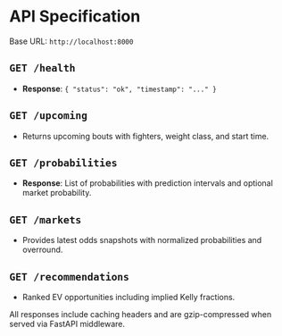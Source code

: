 # API Specification

Base URL: `http://localhost:8000`

## `GET /health`
- **Response**: `{ "status": "ok", "timestamp": "..." }`

## `GET /upcoming`
- Returns upcoming bouts with fighters, weight class, and start time.

## `GET /probabilities`
- **Response**: List of probabilities with prediction intervals and optional market probability.

## `GET /markets`
- Provides latest odds snapshots with normalized probabilities and overround.

## `GET /recommendations`
- Ranked EV opportunities including implied Kelly fractions.

All responses include caching headers and are gzip-compressed when served via FastAPI middleware.

